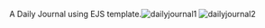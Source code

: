 A Daily Journal using EJS template.![dailyjournal1](https://user-images.githubusercontent.com/117647091/215841641-6f04644c-23ba-493b-a193-683327df1cc4.png)
![dailyjournal2](https://user-images.githubusercontent.com/117647091/215841645-4a0928c2-472f-437d-8349-df078285884b.png)
